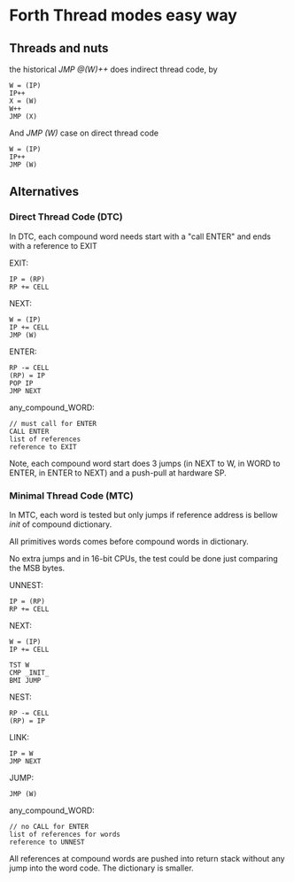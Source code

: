 
# Forth Thread modes easy way

## Threads and nuts

 the historical _JMP @(W)++_ does indirect thread code, by

    W = (IP)
    IP++
    X = (W)
    W++
    JMP (X)

 And _JMP (W)_ case on direct thread code
    
    W = (IP)
    IP++
    JMP (W)

## Alternatives

### Direct Thread Code (DTC)

In DTC, each compound word needs start with a "call ENTER" and ends with a reference to EXIT

EXIT:

    IP = (RP)
    RP += CELL

NEXT:
    
    W = (IP)
    IP += CELL
    JMP (W)

ENTER:

    RP -= CELL
    (RP) = IP
    POP IP 
    JMP NEXT
    
any_compound_WORD:

    // must call for ENTER
    CALL ENTER
    list of references
    reference to EXIT
   
Note, each compound word start does 3 jumps (in NEXT to W, in WORD to ENTER, in ENTER to NEXT) and a push-pull at hardware SP.

### Minimal Thread Code (MTC)

In MTC, each word is tested but only jumps if reference address is bellow _init_ of compound dictionary. 

All primitives words comes before compound words in dictionary.

No extra jumps and in 16-bit CPUs, the test could be done just comparing the MSB bytes.

UNNEST:

    IP = (RP)
    RP += CELL

NEXT:

    W = (IP)
    IP += CELL

    TST W
    CMP _INIT_
    BMI JUMP

NEST:
    
    RP -= CELL
    (RP) = IP

LINK:

    IP = W
    JMP NEXT
    
JUMP:

    JMP (W)
    
any_compound_WORD:
    
    // no CALL for ENTER 
    list of references for words
    reference to UNNEST

All references at compound words are pushed into return stack without any jump into the word code. The dictionary is smaller.

